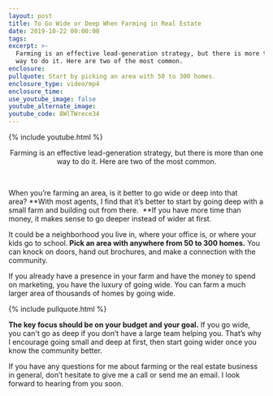 ```yaml
---
layout: post
title: To Go Wide or Deep When Farming in Real Estate
date: 2019-10-22 00:00:00
tags:
excerpt: >-
  Farming is an effective lead-generation strategy, but there is more than one
  way to do it. Here are two of the most common.
enclosure:
pullquote: Start by picking an area with 50 to 300 homes.
enclosure_type: video/mp4
enclosure_time:
use_youtube_image: false
youtube_alternate_image:
youtube_code: 8WlTWrece34
---
```


{% include youtube.html %}<center>Farming is an effective lead-generation strategy, but there is more than one way to do it. Here are two of the most common.</center>

&nbsp;

When you’re farming an area, is it better to go wide or deep into that area?&nbsp;**With most agents, I find that it’s better to start by going deep with a small farm and building out from there. &nbsp;**If you have more time than money, it makes sense to go deeper instead of wider at first.

It could be a neighborhood you live in, where your office is, or where your kids go to school.**&nbsp;Pick an area with anywhere from 50 to 300 homes.**&nbsp;You can knock on doors, hand out brochures, and make a connection with the community.

If you already have a presence in your farm and have the money to spend on marketing, you have the luxury of going wide. You can farm a much larger area of thousands of homes by going wide.

{% include pullquote.html %}

**The key focus should be on your budget and your goal.**&nbsp;If you go wide, you can't go as deep if you don’t have a large team helping you. That’s why I encourage going small and deep at first, then start going wider once you know the community better.

If you have any questions for me about farming or the real estate business in general, don’t hesitate to give me a call or send me an email. I look forward to hearing from you soon.